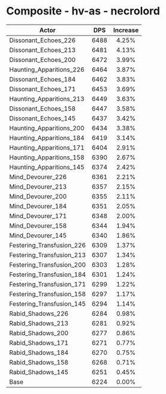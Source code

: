 # Composite - hv-as - necrolord
| Actor | DPS | Increase |
|---|:---:|:---:|
|Dissonant_Echoes_226|6488|4.25%|
|Dissonant_Echoes_213|6481|4.13%|
|Dissonant_Echoes_200|6472|3.99%|
|Haunting_Apparitions_226|6464|3.87%|
|Dissonant_Echoes_184|6462|3.83%|
|Dissonant_Echoes_171|6453|3.69%|
|Haunting_Apparitions_213|6449|3.63%|
|Dissonant_Echoes_158|6447|3.58%|
|Dissonant_Echoes_145|6437|3.42%|
|Haunting_Apparitions_200|6434|3.38%|
|Haunting_Apparitions_184|6419|3.14%|
|Haunting_Apparitions_171|6404|2.91%|
|Haunting_Apparitions_158|6390|2.67%|
|Haunting_Apparitions_145|6374|2.42%|
|Mind_Devourer_226|6361|2.21%|
|Mind_Devourer_213|6357|2.15%|
|Mind_Devourer_200|6355|2.11%|
|Mind_Devourer_184|6351|2.05%|
|Mind_Devourer_171|6348|2.00%|
|Mind_Devourer_158|6344|1.94%|
|Mind_Devourer_145|6340|1.86%|
|Festering_Transfusion_226|6309|1.37%|
|Festering_Transfusion_213|6307|1.34%|
|Festering_Transfusion_200|6303|1.28%|
|Festering_Transfusion_184|6301|1.24%|
|Festering_Transfusion_171|6299|1.22%|
|Festering_Transfusion_158|6297|1.17%|
|Festering_Transfusion_145|6294|1.14%|
|Rabid_Shadows_226|6284|0.98%|
|Rabid_Shadows_213|6281|0.92%|
|Rabid_Shadows_200|6277|0.86%|
|Rabid_Shadows_171|6271|0.77%|
|Rabid_Shadows_184|6270|0.75%|
|Rabid_Shadows_158|6268|0.71%|
|Rabid_Shadows_145|6251|0.45%|
|Base|6224|0.00%|
